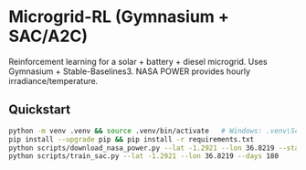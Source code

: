 # Microgrid-RL (Gymnasium + SAC/A2C)

Reinforcement learning for a solar + battery + diesel microgrid. Uses Gymnasium + Stable-Baselines3. NASA POWER provides hourly irradiance/temperature.

## Quickstart
```bash
python -m venv .venv && source .venv/bin/activate   # Windows: .venv\Scripts\activate
pip install --upgrade pip && pip install -r requirements.txt
python scripts/download_nasa_power.py --lat -1.2921 --lon 36.8219 --start 2024-01-01 --end 2024-12-31 --out data/raw/nairobi_2024.csv
python scripts/train_sac.py --lat -1.2921 --lon 36.8219 --days 180
```
